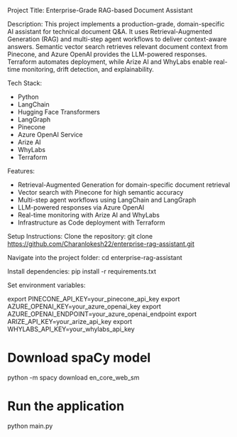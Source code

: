 Project Title: Enterprise-Grade RAG-based Document Assistant

Description:
This project implements a production-grade, domain-specific AI assistant for technical document Q&A. It uses Retrieval-Augmented Generation (RAG) and multi-step agent workflows to deliver context-aware answers. Semantic vector search retrieves relevant document context from Pinecone, and Azure OpenAI provides the LLM-powered responses. Terraform automates deployment, while Arize AI and WhyLabs enable real-time monitoring, drift detection, and explainability.

Tech Stack:
- Python
- LangChain
- Hugging Face Transformers
- LangGraph
- Pinecone
- Azure OpenAI Service
- Arize AI
- WhyLabs
- Terraform

Features:
- Retrieval-Augmented Generation for domain-specific document retrieval
- Vector search with Pinecone for high semantic accuracy
- Multi-step agent workflows using LangChain and LangGraph
- LLM-powered responses via Azure OpenAI
- Real-time monitoring with Arize AI and WhyLabs
- Infrastructure as Code deployment with Terraform

Setup Instructions:
Clone the repository:
git clone https://github.com/Charanlokesh22/enterprise-rag-assistant.git

Navigate into the project folder:
cd enterprise-rag-assistant

Install dependencies:
pip install -r requirements.txt

Set environment variables:

export PINECONE_API_KEY=your_pinecone_api_key
export AZURE_OPENAI_KEY=your_azure_openai_key
export AZURE_OPENAI_ENDPOINT=your_azure_openai_endpoint
export ARIZE_API_KEY=your_arize_api_key
export WHYLABS_API_KEY=your_whylabs_api_key

# Download spaCy model
python -m spacy download en_core_web_sm

# Run the application
python main.py
